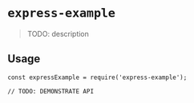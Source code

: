 # `express-example`

> TODO: description

## Usage

```
const expressExample = require('express-example');

// TODO: DEMONSTRATE API
```

